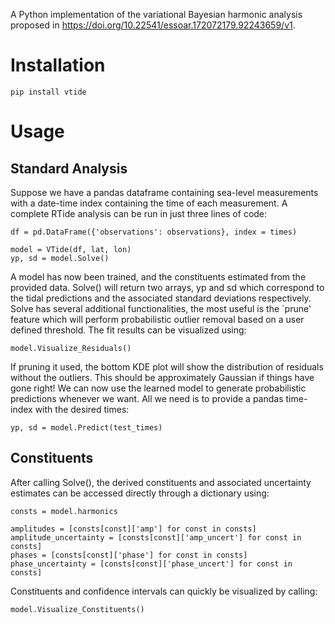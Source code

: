 A Python implementation of the variational Bayesian harmonic analysis proposed in https://doi.org/10.22541/essoar.172072179.92243659/v1. 

# Installation
```
pip install vtide
```
# Usage
## Standard Analysis
Suppose we have a pandas dataframe containing sea-level measurements with a date-time index containing the time of each measurement. A complete RTide analysis can be run in just three lines of code: 
```
df = pd.DataFrame({'observations': observations}, index = times)

model = VTide(df, lat, lon)
yp, sd = model.Solve()
```
A model has now been trained, and the constituents estimated from the provided data. Solve() will return two arrays, yp and sd which correspond to the tidal predictions and the associated standard deviations respectively. Solve has several additional functionalities, the most useful is the `prune' feature which will perform probabilistic outlier removal based on a user defined threshold. The fit results can be visualized using:
```
model.Visualize_Residuals()
```
If pruning it used, the bottom KDE plot will show the distribution of residuals without the outliers. This should be approximately Gaussian if things have gone right! We can now use the learned model to generate probabilistic predictions whenever we want. All we need is to provide a pandas time-index with the desired times:
```
yp, sd = model.Predict(test_times)
```

## Constituents
After calling Solve(), the derived constituents and associated uncertainty estimates can be accessed directly through a dictionary using:
```
consts = model.harmonics

amplitudes = [consts[const]['amp'] for const in consts]
amplitude_uncertainty = [consts[const]['amp_uncert'] for const in consts]
phases = [consts[const]['phase'] for const in consts]
phase_uncertainty = [consts[const]['phase_uncert'] for const in consts]
```
Constituents and confidence intervals can quickly be visualized by calling:
```
model.Visualize_Constituents()
```







